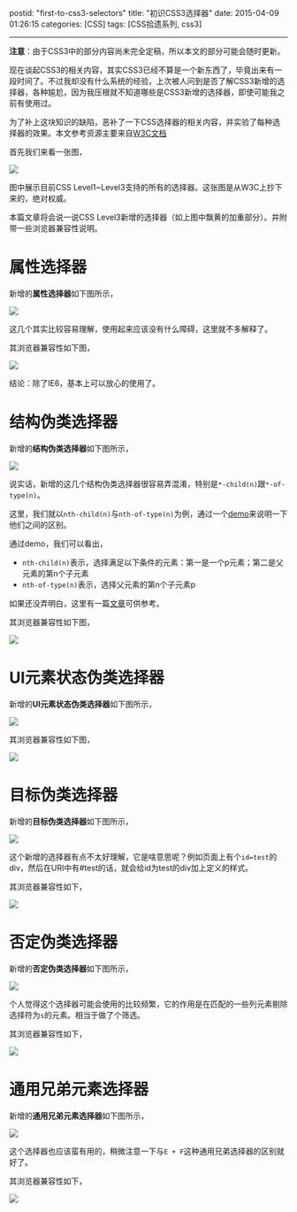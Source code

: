 postid: "first-to-css3-selectors"
title: "初识CSS3选择器"
date: 2015-04-09 01:26:15
categories: [CSS]
tags: [CSS拾遗系列, css3]

---

**注意**：由于CSS3中的部分内容尚未完全定稿，所以本文的部分可能会随时更新。

现在谈起CSS3的相关内容，其实CSS3已经不算是一个新东西了，毕竟出来有一段时间了。不过我却没有什么系统的经验，上次被人问到是否了解CSS3新增的选择器，各种尴尬，因为我压根就不知道哪些是CSS3新增的选择器，即使可能我之前有使用过。

为了补上这块知识的缺陷，恶补了一下CSS选择器的相关内容，并实验了每种选择器的效果。本文参考资源主要来自[W3C文档](http://www.w3.org/TR/css3-selectors/)

首先我们来看一张图，

![](http://7xkwt1.com1.z0.glb.clouddn.com/初识CSS3选择器-001.png)

图中展示目前CSS Level1~Level3支持的所有的选择器。这张图是从W3C上抄下来的，绝对权威。

本篇文章将会说一说CSS Level3新增的选择器（如上图中飘黄的加重部分）。并附带一些浏览器兼容性说明。


# 属性选择器

新增的**属性选择器**如下图所示，

![](http://7xkwt1.com1.z0.glb.clouddn.com/初识CSS3选择器-002.png)

这几个其实比较容易理解，使用起来应该没有什么障碍，这里就不多解释了。

其浏览器兼容性如下图，

![](http://7xkwt1.com1.z0.glb.clouddn.com/初识CSS3选择器-003.png)

结论：除了IE6，基本上可以放心的使用了。

# 结构伪类选择器

新增的**结构伪类选择器**如下图所示，

![](http://7xkwt1.com1.z0.glb.clouddn.com/初识CSS3选择器-004.png)

说实话，新增的这几个结构伪类选择器很容易弄混淆，特别是`*-child(n)`跟`*-of-type(n)`。

这里，我们就以`nth-child(n)`与`nth-of-type(n)`为例，通过一个[demo](http://runjs.cn/code/g1rt37di)来说明一下他们之间的区别。

通过demo，我们可以看出，

- `nth-child(n)`表示，选择满足以下条件的元素：第一是一个p元素；第二是父元素的第n个子元素
- `nth-of-type(n)`表示，选择父元素的第n个子元素p

如果还没弄明白，这里有一篇[文章](https://css-tricks.com/the-difference-between-nth-child-and-nth-of-type/)可供参考。

其浏览器兼容性如下图，

![](http://7xkwt1.com1.z0.glb.clouddn.com/初识CSS3选择器-005.png)

# UI元素状态伪类选择器

新增的**UI元素状态伪类选择器**如下图所示，

![](http://7xkwt1.com1.z0.glb.clouddn.com/初识CSS3选择器-006.png)

其浏览器兼容性如下图，

![](http://7xkwt1.com1.z0.glb.clouddn.com/初识CSS3选择器-007.png)

# 目标伪类选择器

新增的**目标伪类选择器**如下图所示，

![](http://7xkwt1.com1.z0.glb.clouddn.com/初识CSS3选择器-008.png)

这个新增的选择器有点不太好理解，它是啥意思呢？例如页面上有个`id=test`的div，然后在URI中有#test的话，就会给id为test的div加上定义的样式。

其浏览器兼容性如下，

![](http://7xkwt1.com1.z0.glb.clouddn.com/初识CSS3选择器-009.png)

# 否定伪类选择器

新增的**否定伪类选择器**如下图所示，

![](http://7xkwt1.com1.z0.glb.clouddn.com/初识CSS3选择器-010.png)

个人觉得这个选择器可能会使用的比较频繁，它的作用是在匹配的一些列元素剔除选择符为`s`的元素。相当于做了个筛选。

其浏览器兼容性如下，

![](http://7xkwt1.com1.z0.glb.clouddn.com/初识CSS3选择器-011.png)


# 通用兄弟元素选择器

新增的**通用兄弟元素选择器**如下图所示，

![](http://7xkwt1.com1.z0.glb.clouddn.com/初识CSS3选择器-012.png)

这个选择器也应该蛮有用的，稍微注意一下与`E + F`这种通用兄弟选择器的区别就好了。

其浏览器兼容性如下，

![](http://7xkwt1.com1.z0.glb.clouddn.com/初识CSS3选择器-013.png)




